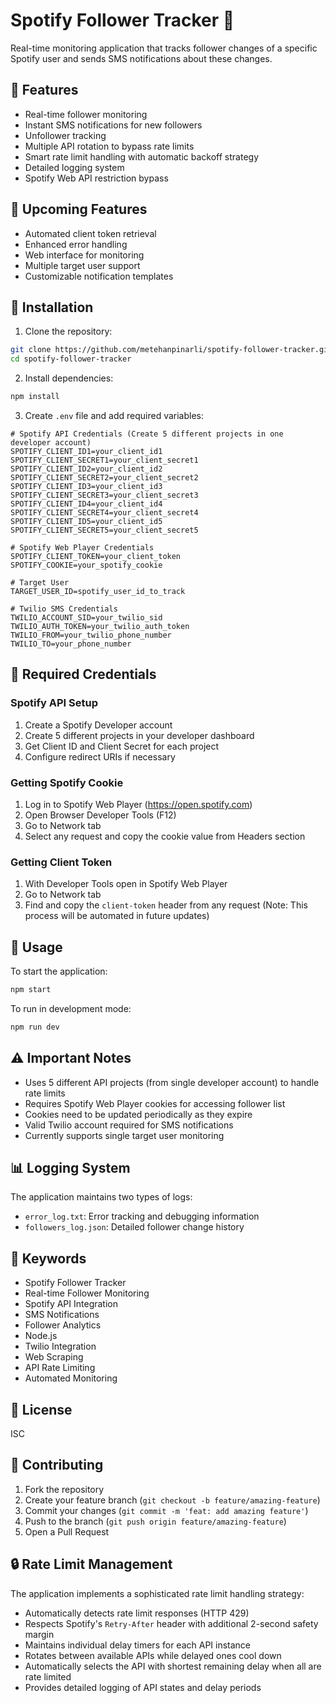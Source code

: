 # Spotify Follower Tracker 🎵

Real-time monitoring application that tracks follower changes of a specific Spotify user and sends SMS notifications about these changes.

## 🎯 Features

- Real-time follower monitoring
- Instant SMS notifications for new followers
- Unfollower tracking
- Multiple API rotation to bypass rate limits
- Smart rate limit handling with automatic backoff strategy
- Detailed logging system
- Spotify Web API restriction bypass

## 🚨 Upcoming Features

- Automated client token retrieval
- Enhanced error handling
- Web interface for monitoring
- Multiple target user support
- Customizable notification templates

## 🚀 Installation

1. Clone the repository:
```bash
git clone https://github.com/metehanpinarli/spotify-follower-tracker.git
cd spotify-follower-tracker
```

2. Install dependencies:
```bash
npm install
```

3. Create `.env` file and add required variables:
```env
# Spotify API Credentials (Create 5 different projects in one developer account)
SPOTIFY_CLIENT_ID1=your_client_id1
SPOTIFY_CLIENT_SECRET1=your_client_secret1
SPOTIFY_CLIENT_ID2=your_client_id2
SPOTIFY_CLIENT_SECRET2=your_client_secret2
SPOTIFY_CLIENT_ID3=your_client_id3
SPOTIFY_CLIENT_SECRET3=your_client_secret3
SPOTIFY_CLIENT_ID4=your_client_id4
SPOTIFY_CLIENT_SECRET4=your_client_secret4
SPOTIFY_CLIENT_ID5=your_client_id5
SPOTIFY_CLIENT_SECRET5=your_client_secret5

# Spotify Web Player Credentials
SPOTIFY_CLIENT_TOKEN=your_client_token
SPOTIFY_COOKIE=your_spotify_cookie

# Target User
TARGET_USER_ID=spotify_user_id_to_track

# Twilio SMS Credentials
TWILIO_ACCOUNT_SID=your_twilio_sid
TWILIO_AUTH_TOKEN=your_twilio_auth_token
TWILIO_FROM=your_twilio_phone_number
TWILIO_TO=your_phone_number
```

## 📝 Required Credentials

### Spotify API Setup
1. Create a Spotify Developer account
2. Create 5 different projects in your developer dashboard
3. Get Client ID and Client Secret for each project
4. Configure redirect URIs if necessary

### Getting Spotify Cookie
1. Log in to Spotify Web Player (https://open.spotify.com)
2. Open Browser Developer Tools (F12)
3. Go to Network tab
4. Select any request and copy the cookie value from Headers section

### Getting Client Token
1. With Developer Tools open in Spotify Web Player
2. Go to Network tab
3. Find and copy the `client-token` header from any request
(Note: This process will be automated in future updates)

## 🔧 Usage

To start the application:
```bash
npm start
```

To run in development mode:
```bash
npm run dev
```

## ⚠️ Important Notes

- Uses 5 different API projects (from single developer account) to handle rate limits
- Requires Spotify Web Player cookies for accessing follower list
- Cookies need to be updated periodically as they expire
- Valid Twilio account required for SMS notifications
- Currently supports single target user monitoring

## 📊 Logging System

The application maintains two types of logs:
- `error_log.txt`: Error tracking and debugging information
- `followers_log.json`: Detailed follower change history

## 🔑 Keywords

- Spotify Follower Tracker
- Real-time Follower Monitoring
- Spotify API Integration
- SMS Notifications
- Follower Analytics
- Node.js
- Twilio Integration
- Web Scraping
- API Rate Limiting
- Automated Monitoring

## 📄 License

ISC

## 🤝 Contributing

1. Fork the repository
2. Create your feature branch (`git checkout -b feature/amazing-feature`)
3. Commit your changes (`git commit -m 'feat: add amazing feature'`)
4. Push to the branch (`git push origin feature/amazing-feature`)
5. Open a Pull Request 

## 🔒 Rate Limit Management

The application implements a sophisticated rate limit handling strategy:
- Automatically detects rate limit responses (HTTP 429)
- Respects Spotify's `Retry-After` header with additional 2-second safety margin
- Maintains individual delay timers for each API instance
- Rotates between available APIs while delayed ones cool down
- Automatically selects the API with shortest remaining delay when all are rate limited
- Provides detailed logging of API states and delay periods 
